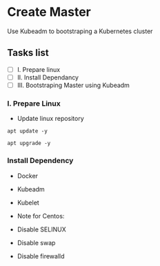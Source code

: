 # Create Master
Use Kubeadm to bootstraping a Kubernetes cluster

## Tasks list
- [ ] I. Prepare linux
- [ ] II. Install Dependancy
- [ ] III. Bootstraping Master using Kubeadm

### I. Prepare Linux

- Update linux repository
```
apt update -y
```
```
apt upgrade -y
```

### Install Dependency

- Docker
- Kubeadm
- Kubelet

- Note for Centos:

- Disable SELINUX
- Disable swap
- Disable firewalld
